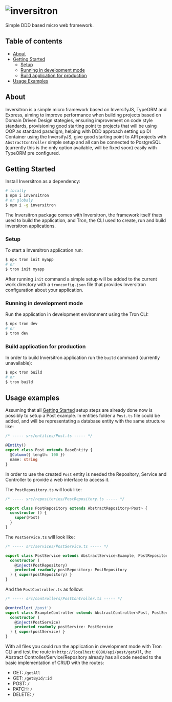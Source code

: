 <h1 align="left">
  <img
    alt="inversitron"
    title="inversitron"
    src="https://i.ibb.co/XFwrCRW/Inversitron-full-logo.png"
  />
</h1>

Simple DDD based micro web framework.

## Table of contents
- [About](#about)
- [Getting Started](#getting-started)
    - [Setup](#setup)
    - [Running in development mode](#running-in-development-mode)
    - [Build application for production](#build-application-for-production)
- [Usage Examples](#usage-examples)


## About 

Inversitron is a simple micro framework based on InversifyJS, TypeORM and Express, aiming to improve performance when building projects based on Domain Driven Design stategies, ensuring improvement on code style standards, provisioning good starting point to projects that will be using OOP as standard paradigm, helping with DDD approach setting up DI Container using the InversifyJS, give good starting point to API projects with `AbstractController` simple setup and all can be connected to PostgreSQL (currently this is the only option available, will be fixed soon) easily with TypeORM pre configured.

## Getting Started

Install Inversitron as a dependency:
```bash
# locally
$ npm i inversitron
# or globaly
$ npm i -g inversitron
```

The Inversitron package comes with Inversitron, the framework itself thats used to build the application, and Tron, the CLI used to create, run and build inversitron applications.

### Setup

To start a Inversitron application run:
```bash
$ npx tron init myapp
# or
$ tron init myapp
```

After running `init` command a simple setup will be added to the current work directory with a `tronconfig.json` file that provides Inversitron configuration about your application.

### Running in development mode

Run the application in development environment using the Tron CLI:
```bash
$ npx tron dev
# or
$ tron dev
```

### Build application for production

In order to build Inversitron application run the `build` command (currently unavailable):
```bash
$ npx tron build
# or
$ tron build
```

## Usage examples

Assuming that all [Getting Started](#getting-started) setup steps are already done now is possibly to setup a Post example.
In entities folder a `Post.ts` file could be added, and will be representating a database entity with the same structure like:

```typescript
/* ----- src/entities/Post.ts ----- */

@Entity()
export class Post extends BaseEntity {
  @Column({ length: 100 })
  name: string
}
```

In order to use the created `Post` entity is needed the Repository, Service and Controller to provide a web interface to access it.

The `PostRepository.ts` will look like:
```typescript
/* ----- src/repositories/PostRepository.ts ----- */

export class PostRepository extends AbstractRepository<Post> {
  constructor () {
    super(Post)
  }
}
```

The `PostService.ts` will look like:
```typescript
/* ----- src/services/PostService.ts ----- */

export class PostService extends AbstractService<Example, PostRepository> {
  constructor (
    @inject(PostRepository)
    protected readonly postRepository: PostRepository
  ) { super(postRepository) }
}
```

And the `PostController.ts` as follow:
```typescript
/* ----- src/controllers/PostController.ts ----- */

@controller('/post')
export class ExampleController extends AbstractController<Post, PostService> {
  constructor (
    @inject(PostService)
    protected readonly postService: PostService
  ) { super(postService) }
}
```

With all files you could run the application in development mode with Tron CLI and test the route in `http://localhost:8080/api/post/getAll`, the Abstract Controller/Service/Repository already has all code needed to the basic implementation of CRUD with the routes:
- GET: `/getAll`
- GET: `/getById/:id`
- POST: `/`
- PATCH: `/`
- DELETE: `/`
